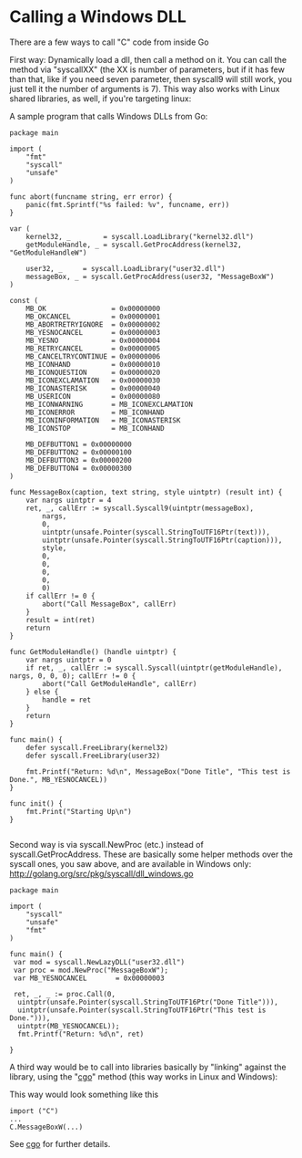 # Calling a Windows DLL

There are a few ways to call "C" code from inside Go

First way: Dynamically load a dll, then call a method on it. You can call the method via "syscallXX" (the XX is number of parameters, but if it has few than that, like if you need seven parameter, then syscall9 will still work, you just tell it the number of arguments is 7).  This way also works with Linux shared libraries, as well, if you're targeting linux:

A sample program that calls Windows DLLs from Go:

```
package main

import (
	"fmt"
	"syscall"
	"unsafe"
)

func abort(funcname string, err error) {
	panic(fmt.Sprintf("%s failed: %v", funcname, err))
}

var (
	kernel32, _        = syscall.LoadLibrary("kernel32.dll")
	getModuleHandle, _ = syscall.GetProcAddress(kernel32, "GetModuleHandleW")

	user32, _     = syscall.LoadLibrary("user32.dll")
	messageBox, _ = syscall.GetProcAddress(user32, "MessageBoxW")
)

const (
	MB_OK                = 0x00000000
	MB_OKCANCEL          = 0x00000001
	MB_ABORTRETRYIGNORE  = 0x00000002
	MB_YESNOCANCEL       = 0x00000003
	MB_YESNO             = 0x00000004
	MB_RETRYCANCEL       = 0x00000005
	MB_CANCELTRYCONTINUE = 0x00000006
	MB_ICONHAND          = 0x00000010
	MB_ICONQUESTION      = 0x00000020
	MB_ICONEXCLAMATION   = 0x00000030
	MB_ICONASTERISK      = 0x00000040
	MB_USERICON          = 0x00000080
	MB_ICONWARNING       = MB_ICONEXCLAMATION
	MB_ICONERROR         = MB_ICONHAND
	MB_ICONINFORMATION   = MB_ICONASTERISK
	MB_ICONSTOP          = MB_ICONHAND

	MB_DEFBUTTON1 = 0x00000000
	MB_DEFBUTTON2 = 0x00000100
	MB_DEFBUTTON3 = 0x00000200
	MB_DEFBUTTON4 = 0x00000300
)

func MessageBox(caption, text string, style uintptr) (result int) {
	var nargs uintptr = 4
	ret, _, callErr := syscall.Syscall9(uintptr(messageBox),
		nargs,
		0,
		uintptr(unsafe.Pointer(syscall.StringToUTF16Ptr(text))),
		uintptr(unsafe.Pointer(syscall.StringToUTF16Ptr(caption))),
		style,
		0,
		0,
		0,
		0,
		0)
	if callErr != 0 {
		abort("Call MessageBox", callErr)
	}
	result = int(ret)
	return
}

func GetModuleHandle() (handle uintptr) {
	var nargs uintptr = 0
	if ret, _, callErr := syscall.Syscall(uintptr(getModuleHandle), nargs, 0, 0, 0); callErr != 0 {
		abort("Call GetModuleHandle", callErr)
	} else {
		handle = ret
	}
	return
}

func main() {
	defer syscall.FreeLibrary(kernel32)
	defer syscall.FreeLibrary(user32)

	fmt.Printf("Return: %d\n", MessageBox("Done Title", "This test is Done.", MB_YESNOCANCEL))
}

func init() {
	fmt.Print("Starting Up\n")
}


```


Second way is via syscall.NewProc (etc.) instead of syscall.GetProcAddress.  These are basically some helper methods over the syscall ones, you saw above, and are available in Windows only: http://golang.org/src/pkg/syscall/dll_windows.go

```
package main

import (
    "syscall"
    "unsafe"
    "fmt"
)

func main() {
 var mod = syscall.NewLazyDLL("user32.dll")
 var proc = mod.NewProc("MessageBoxW");
 var MB_YESNOCANCEL       = 0x00000003

 ret, _, _ := proc.Call(0,
  uintptr(unsafe.Pointer(syscall.StringToUTF16Ptr("Done Title"))),
  uintptr(unsafe.Pointer(syscall.StringToUTF16Ptr("This test is Done."))),
  uintptr(MB_YESNOCANCEL));
  fmt.Printf("Return: %d\n", ret)
  
}

```

A third way would be to call into libraries basically by "linking" against the library, using the "[cgo](wiki/cgo)" method (this way works in Linux and Windows):

This way would look something like this

```
import ("C")
...
C.MessageBoxW(...)

```

See [cgo](wiki/cgo) for further details.